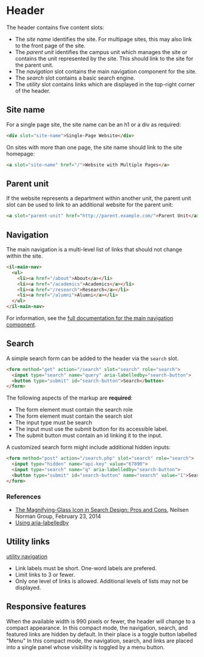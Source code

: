 # Header

The header contains five content slots:

  * The <dfn>site name</dfn> identifies the site. For multipage sites, this may also link to the front page of the site.
  * The <dfn>parent unit</dfn> identifies the campus unit which manages the site or contains the unit represented by the site. This should link to the site for the parent unit.
  * The <dfn>navigation</dfn> slot contains the main navigation component for the site.
  * The <dfn>search</dfn> slot contains a basic search engine.
  * The <dfn>utility</dfn> slot contains links which are displayed in the top-right corner of the header.

## Site name

For a single page site, the site name can be an h1 or a div as required:

```html
<div slot="site-name">Single-Page Website</div>
```

On sites with more than one page, the site name should link to the site homepage:

```html
<a slot="site-name" href="/">Website with Multiple Pages</a>
```

## Parent unit

If the website represents a department within another unit, the parent unit slot can be used to link to an additional website for the parent unit:

```html
<a slot="parent-unit" href="http://parent.example.com/">Parent Unit</a>
```

## Navigation

The main navigation is a multi-level list of links that should not change within the site.

```html
<il-main-nav>
  <ul>
    <li><a href="/about">About</a></li>
    <li><a href="/academics">Academics</a></li>
    <li><a href="/research">Research</a></li>
    <li><a href="/alumni">Alumni</a></li>
  </ul>
</il-main-nav>
```

For information, see the <a href="../il-main-nav/il-main-nav.spec.html">full documentation for the main navigation component</a>.

## Search

A simple search form can be added to the header via the <code>search</code> slot.

```html
<form method="get" action="/search" slot="search" role="search">
  <input type="search" name="query" aria-labelledby="search-button">
  <button type="submit" id="search-button">Search</button>
</form>
```

The following aspects of the markup are <strong>required</strong>:

  * The form element must contain the search role
  * The form element must contain the search slot
  * The input type must be search
  * The input must use the submit button for its accessible label.
  * The submit button must contain an id linking it to the input.

A customized search form might include additional hidden inputs:

```html
<form method="post" action="/search.php" slot="search" role="search">
  <input type="hidden" name="api-key" value="67890">
  <input type="search" name="q" aria-labelledby="search-button">
  <button type="submit" id="search-button" name="search" value="1">Search</button>
</form>
```

### References

  * <a href="https://www.nngroup.com/articles/magnifying-glass-icon/">The Magnifying-Glass Icon in Search Design: Pros and Cons</a>, Neilsen Norman Group, February 23, 2014
  * <a href="https://www.w3.org/WAI/tutorials/forms/labels/#using-aria-labelledby">Using aria-labelledby</a>


## Utility links

<a href="https://www.nngroup.com/articles/utility-navigation/">utility navigation</a>

* Link labels must be short. One-word labels are prefered.
* Limit links to 3 or fewer.
* Only one level of links is allowed. Additional levels of lists may not be displayed.


## Responsive features

When the available width is 990 pixels or fewer, the header will change to a compact appearance. In this compact mode, the navigation, search, and featured links are hidden by default. In their place is a toggle button labelled "Menu" In this compact mode, the navigation, search, and links are placed into a single panel whose visibility is toggled by a menu button. 

<!-- manually put the header into compact mode -->

<!-- listening for compact events -->